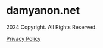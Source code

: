 damyanon.net
============

2024 Copyright. All Rights Reserved.  
  
[Privacy Policy](javascript:void(0);)